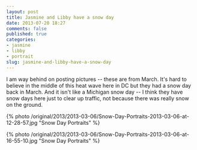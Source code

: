 ```yaml
---
layout: post
title: Jasmine and Libby have a snow day
date: 2013-07-20 18:27
comments: false
published: true
categories:
- jasmine
- libby
- portrait
slug: jasmine-and-libby-have-a-snow-day
---
```

I am way behind on posting pictures -- these are from March.  It's hard to believe in the middle of this heat wave here in DC but they had a snow day back in March.  And it isn't like a Michigan snow day -- I think they have snow days here just to clear up traffic, not because there was really snow on the ground.

{% photo /original/2013/2013-03-06/Snow-Day-Portraits-2013-03-06-at-12-28-57.jpg "Snow Day Portraits" %}

{% photo /original/2013/2013-03-06/Snow-Day-Portraits-2013-03-06-at-16-55-10.jpg "Snow Day Portraits" %}
